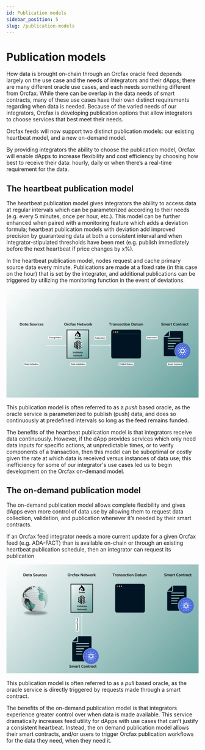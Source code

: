 ```yaml
---
id: Publication models
sidebar_position: 5
slug: /publication-models
---
```


# Publication models

How data is brought on-chain through an Orcfax oracle feed depends largely on
the use case and the needs of integrators and their dApps; there are many
different oracle use cases, and each needs something different from Orcfax.
While there can be overlap in the data needs of smart contracts, many of these
use cases have their own distinct requirements regarding when data is needed.
Because of the varied needs of our integrators, Orcfax is developing publication
options that allow integrators to choose services that best meet their needs.

Orcfax feeds will now support two distinct publication models: our existing
heartbeat model, and a new on-demand model.

By providing integrators the ability to choose the publication model, Orcfax
will enable dApps to increase flexibility and cost efficiency by choosing how
best to receive their data: hourly, daily or when there’s a real-time
requirement for the data.

## The heartbeat publication model

The heartbeat publication model gives integrators the ability to access data at
regular intervals which can be parameterized according to their needs
(e.g. every 5 minutes, once per hour, etc.). This model can be further enhanced
when paired with a monitoring feature which adds a deviation formula; heartbeat
publication models with deviation add improved precision by guaranteeing data at
both a consistent interval and when integrator-stipulated thresholds have been
met (e.g. publish immediately before the next heartbeat if price changes by x%).

In the heartbeat publication model, nodes request and cache primary source data
every minute. Publications are made at a fixed rate (in this case on the hour)
that is set by the integrator, and additional publications can be triggered by
utilizing the monitoring function in the event of deviations.

![the heartbeat model](/img/2024-02--heartbeat.gif)

This publication model is often referred to as a *push* based oracle, as the
oracle service is parameterized to publish (push) data, and does so continuously
at predefined intervals so long as the feed remains funded.

The benefits of the heartbeat publication model is that integrators receive data
continuously. However, if the dApp provides services which only need data inputs
for specific actions, at unpredictable times, or to verify components of a
transaction, then this model can be suboptimal or costly given the rate at which
data is received versus instances of data use; this inefficiency for some of our
integrator's use cases led us to begin development on the Orcfax on-demand
model.

## The on-demand publication model

The on-demand publication model allows complete flexibility and gives dApps even
more control of data use by allowing them to request data collection,
validation, and publication whenever it’s needed by their smart contracts.

If an Orcfax feed integrator needs a more current update for a given Orcfax feed
(e.g. ADA-FACT) than is available on-chain or through an existing heartbeat
publication schedule, then an integrator can request its publication

![the on-demand model](/img/2024-02--on-demand.gif)

This publication model is often referred to as a *pull* based oracle, as the
oracle service is directly triggered by requests made through a smart contract.

The benefits of the on-demand publication model is that integrators
experience greater control over when data is made available. This service
dramatically increases feed utility for dApps with use cases that can’t justify
a consistent heartbeat. Instead, the on demand publication model allows their
smart contracts, and/or users to trigger Orcfax publication workflows for the
data they need, when they need it.
